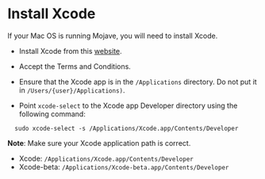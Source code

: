 # Install Xcode

If your Mac OS is running Mojave, you will need to install Xcode.

* Install Xcode from this [website](https://developer.apple.com/xcode/).

* Accept the Terms and Conditions.

* Ensure that the Xcode app is in the `/Applications` directory. Do not put it
  in `/Users/{user}/Applications)`.

* Point ``xcode-select`` to the Xcode app Developer directory using the
  following command:

```
  sudo xcode-select -s /Applications/Xcode.app/Contents/Developer
```

**Note**: Make sure your Xcode application path is correct.
   * Xcode: `/Applications/Xcode.app/Contents/Developer`
   * Xcode-beta: `/Applications/Xcode-beta.app/Contents/Developer`

